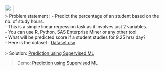 <img height="27" src="https://img.shields.io/badge/Prediction using Supervised ML -Level  Beginner-green.svg?&style=for-the-badge&logo=TheSparksFoundation&logoColor=red" />
<br>
> Problem statement :
- Predict the percentage of an student based on the no. of study hours. <br>
- This is a simple linear regression task as it involves just 2 variables.<br>
- You can use R, Python, SAS Enterprise Miner or any other tool.<br>
- What will be predicted score if a student studies for 9.25 hrs/ day? <br>
- Here is the dataset :
<a href="https://github.com/PrajwalGKale/THE-SPARKS-FOUNDATION/blob/master/Prediction%20using%20Supervised%20ML/student_scores%20-%20student_scores.csv">Dataset.csv</a><br><br>
> Solution:
<a href="https://github.com/PrajwalGKale/THE-SPARKS-FOUNDATION/blob/master/Prediction%20using%20Supervised%20ML/Supervised%20ML%20.ipynb"> Prediction using Supervised ML</a>

>Demo:
<a href="https://youtu.be/yPUkaPVM2EY">Prediction using Supervised ML</a>
